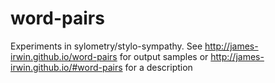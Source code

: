 # word-pairs
Experiments in sylometry/stylo-sympathy.
See http://james-irwin.github.io/word-pairs for output samples
or http://james-irwin.github.io/#word-pairs
for a description